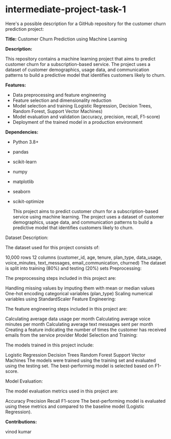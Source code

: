 # intermediate-project-task-1
Here's a possible description for a GitHub repository for the customer churn prediction project:

**Title:** Customer Churn Prediction using Machine Learning

**Description:**

This repository contains a machine learning project that aims to predict customer churn for a subscription-based service. The project uses a dataset of customer demographics, usage data, and communication patterns to build a predictive model that identifies customers likely to churn.

**Features:**

* Data preprocessing and feature engineering
* Feature selection and dimensionality reduction
* Model selection and training (Logistic Regression, Decision Trees, Random Forest, Support Vector Machines)
* Model evaluation and validation (accuracy, precision, recall, F1-score)
* Deployment of the trained model in a production environment



**Dependencies:**

* Python 3.8+
* pandas
* scikit-learn
* numpy
* matplotlib
* seaborn
* scikit-optimize


   This project aims to predict customer churn for a subscription-based service using machine learning. The project uses a dataset of customer demographics, usage data, and communication patterns to build a predictive model that identifies customers likely to churn.

Dataset Description:

The dataset used for this project consists of:

10,000 rows
12 columns (customer_id, age, tenure, plan_type, data_usage, voice_minutes, text_messages, email_communication, churned)
The dataset is split into training (80%) and testing (20%) sets
Preprocessing:

The preprocessing steps included in this project are:

Handling missing values by imputing them with mean or median values
One-hot encoding categorical variables (plan_type)
Scaling numerical variables using StandardScaler
Feature Engineering:

The feature engineering steps included in this project are:

Calculating average data usage per month
Calculating average voice minutes per month
Calculating average text messages sent per month
Creating a feature indicating the number of times the customer has received emails from the service provider
Model Selection and Training:

The models trained in this project include:

Logistic Regression
Decision Trees
Random Forest
Support Vector Machines
The models were trained using the training set and evaluated using the testing set. The best-performing model is selected based on F1-score.

Model Evaluation:

The model evaluation metrics used in this project are:

Accuracy
Precision
Recall
F1-score
The best-performing model is evaluated using these metrics and compared to the baseline model (Logistic Regression).

**Contributions:**

vinod kumar
